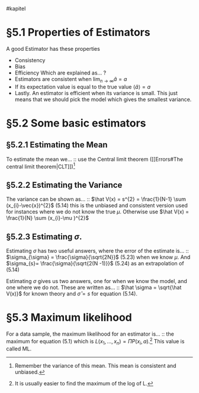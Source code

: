 #kapitel 
# §5.1 Properties of Estimators
A good Estimator has these properties
- Consistency
- Bias
- Efficiency
Which are explained as...
?
- Estimators are consistent when $\lim_{n \to \infty} â = a$
- If its expectation value is equal to the true value $\langle â \rangle = a$
- Lastly. An estimator is efficient when its variance is small. This just means that we should pick the model which gives the smallest variance.
# §5.2 Some basic estimators
## §5.2.1 Estimating the Mean
To estimate the mean we... :: use the Central limit theorem ([[Errors#The central limit theorem|CLT]])[^1]
<!--SR:!2023-03-03,3,250-->

## §5.2.2 Estimating the Variance
The variance can be shown as... :: $\hat V(x) = s^{2} = \frac{1}{N-1} \sum (x_{i}-\vec{x})^{2}$ (5.14) this is the unbiased and consistent version used for instances where we do not know the true $\mu$. Otherwise use $\hat V(x) = \frac{1}{N} \sum (x_{i}-\mu )^{2}$  
<!--SR:!2023-03-04,4,270-->

## §5.2.3 Estimating $\sigma$.
Estimating $\sigma$ has two useful answers, where the error of the estimate is... :: $\sigma_{\sigma} = \frac{\sigma}{\sqrt{2N}}$ (5.23) when we know $\mu$. And $\sigma_{s}= \frac{\sigma}{\sqrt{2(N -1)}}$ (5.24) as an extrapolation of (5.14)
<!--SR:!2023-03-04,4,274-->
Estimating $\sigma$ gives us two answers, one for when we know the model, and one where we do not. These are written as... :: $\hat \sigma = \sqrt{\hat V(x)}$ for known theory and $\hat\sigma = s$ for equation (5.14).
<!--SR:!2023-03-04,4,274-->

# §5.3 Maximum likelihood
For a data sample, the maximum likelihood for an estimator is... :: the maximum for equation (5.1) which is $L(x_{1},...,x_{n}) = \Pi P(x_{i}, a)$.[^2] This value is called ML.
<!--SR:!2023-03-04,4,270-->

[^1]: Remember the variance of this mean. This mean is consistent and unbiased.
[^2]: It is usually easier to find the maximum of the log of L.